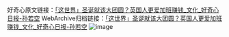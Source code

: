 好奇心原文链接：[「这世界」圣诞就该大团圆？英国人更爱加班赚钱_文化_好奇心日报-孙若空](https://www.qdaily.com/articles/4633.html)
WebArchive归档链接：[「这世界」圣诞就该大团圆？英国人更爱加班赚钱_文化_好奇心日报-孙若空](http://web.archive.org/web/20190623161825/https://www.qdaily.com/articles/4633.html)
![image](http://ww3.sinaimg.cn/large/007d5XDply1g3w53kg7ifj30u02nj7wh)
